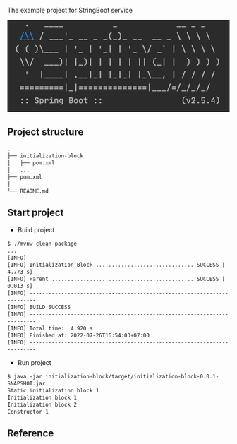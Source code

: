 The example project for StringBoot service

<div align="center">
    <img src="./assets/images/initialization-block.png"/>
</div>

## Project structure
```
.
├── initialization-block
│   ├── pom.xml
│   ...
├── pom.xml
|
└── README.md
```

## Start project

- Build project

```shell script
$ ./mvnw clean package
...
[INFO] 
[INFO] Initialization Block ............................... SUCCESS [  4.773 s]
[INFO] Parent ............................................. SUCCESS [  0.013 s]
[INFO] ------------------------------------------------------------------------
[INFO] BUILD SUCCESS
[INFO] ------------------------------------------------------------------------
[INFO] Total time:  4.920 s
[INFO] Finished at: 2022-07-26T16:54:03+07:00
[INFO] ------------------------------------------------------------------------
```

- Run project

```shell script
$ java -jar initialization-block/target/initialization-block-0.0.1-SNAPSHOT.jar 
Static initialization block 1
Initialization block 1
Initialization block 2
Constructor 1

```

## Reference